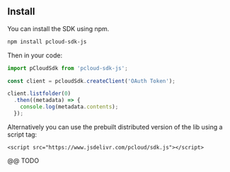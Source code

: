 ## Install

You can install the SDK using npm.

``` bash
npm install pcloud-sdk-js
```

Then in your code:

```js
import pCloudSdk from 'pcloud-sdk-js';

const client = pcloudSdk.createClient('OAuth Token');

client.listfolder(0)
  .then((metadata) => {
    console.log(metadata.contents);
  });
```

Alternatively you can use the prebuilt distributed version of the lib using a script tag:

`<script src="https://www.jsdelivr.com/pcloud/sdk.js"></script>`

@@ TODO
